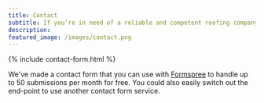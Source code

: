 ```yaml
---
title: Contact
subtitle: If you’re in need of a reliable and competent roofing company for your next project, whether it be a small repair or full re-roof, please do give us a call and we would love to provide you with a free estimate!.
description: 
featured_image: /images/contact.png
---
```


{% include contact-form.html %}

We've made a contact form that you can use with [Formspree](https://formspree.io/create/jekyllthemes) to handle up to 50 submissions per month for free. You could also easily switch out the end-point to use another contact form service.